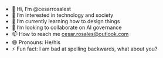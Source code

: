 - 👋 Hi, I’m @cesarrosalest
- 👀 I’m interested in technology and society
- 🌱 I’m currently learning how to design things
- 💞️ I’m looking to collaborate on AI governance
- 📫 How to reach me cesar.rosales@outlook.com
- 😄 Pronouns: He/his
- ⚡ Fun fact: I am bad at spelling backwards, what about you?

<!---
cesarrosalest/cesarrosalest is a ✨ special ✨ repository because its `README.md` (this file) appears on your GitHub profile.
You can click the Preview link to take a look at your changes.
--->
